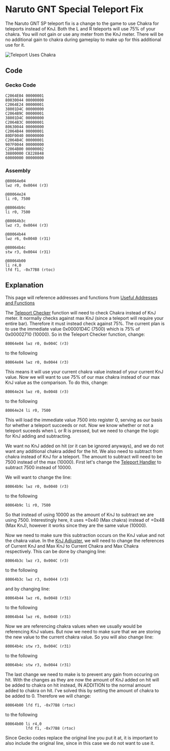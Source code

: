 # Naruto GNT Special Teleport Fix

The Naruto GNT SP teleport fix is a change to the game to use Chakra for teleports instead of KnJ. Both the L and R teleports will use 75% of your chakra. You will not gain or use any meter from the KnJ meter. There will be no additional gain to chakra during gameplay to make up for this additional use for it.

![Teleport Uses Chakra](/gntsp/images/gameplay/teleport_chakra.gif?raw=true "Teleport Uses Chakra")

## Code

### Gecko Code
```
C2064E04 00000001
80030044 00000000
C2064E24 00000001
38001D4C 00000000
C2064B9C 00000001
38001D4C 00000000
C2064B3C 00000001
80630044 00000000
C2064B44 00000001
80DF0040 00000000
C2064B4C 00000001
907F0044 00000000
C2064B00 00000002
38800000 C8228848
60000000 00000000
```

### Assembly
```
@80064e04
lwz r0, 0x0044 (r3)

@80064e24
li r0, 7500

@80064b9c
li r0, 7500

@80064b3c
lwz r3, 0x0044 (r3)

@80064b44
lwz r6, 0x0040 (r31)

@80064b4c
stw r3, 0x0044 (r31)

@80064b00
li r4,0
lfd f1, -0x77B8 (rtoc)
```

## Explanation

This page will reference addresses and functions from [Useful Addresses and Functions](/gntsp/docs/guides/addresses_and_functions.md)

The [Teleport Checker](/gntsp/docs/guides/addresses_and_functions.md#teleport-checker) function will need to check Chakra instead of KnJ meter. It normally checks against max KnJ (since a teleport will require your entire bar). Therefore it must instead check against 75%. The current plan is to use the immediate value 0x00001D4C (7500) which is 75% of 0x00002710 (10000). So in the Teleport Checker function, change:

```
80064e04 lwz r0, 0x004C (r3)
```

to the following

```
80064e04 lwz r0, 0x0044 (r3)
```

This means it will use your current chakra value instead of your current KnJ value.
Now we will want to use 75% of our max chakra instead of our max KnJ value as the comparison. To do this, change:

```
80064e24 lwz r0, 0x0048 (r3)
```

to the following

```
80064e24 li r0, 7500
```

This will load the immediate value 7500 into register 0, serving as our basis for whether a teleport succeeds or not. Now we know whether or not a teleport suceeds when L or R is pressed, but we need to change the logic for KnJ adding and subtracting.

We want no KnJ added on hit (or it can be ignored anyways), and we do not want any additional chakra added for the hit. We also need to subtract from chakra instead of KnJ for a teleport. The amount to subtract will need to be 7500 instead of the max (10000). First let's change the [Teleport Handler](/gntsp/docs/guides/addresses_and_functions.md#teleport-handler) to subtract 7500 instead of 10000.

We will want to change the line:

```
80064b9c lwz r0, 0x0040 (r3)
```

to the following

```
80064b9c li r0, 7500
```

So that instead of using 10000 as the amount of KnJ to subtract we are using 7500. Interestingly here, it uses +0x40 (Max chakra) instead of +0x48 (Max KnJ), however it works since they are the same value (10000).

Now we need to make sure this subtraction occurs on the KnJ value and not the chakra value. In the [KnJ Adjuster](/gntsp/docs/guides/addresses_and_functions.md#knj-adjuster), we will need to change the references of Current KnJ and Max KnJ to Current Chakra and Max Chakra respectively. This can be done by changing line:

```
80064b3c lwz r3, 0x004C (r3)
```

to the following

```
80064b3c lwz r3, 0x0044 (r3)
```

and by changing line:

```
80064b44 lwz r6, 0x0048 (r31)
```

to the following

```
80064b44 lwz r6, 0x0040 (r31)
```

Now we are referencing chakra values when we usually would be referencing KnJ values. But now we need to make sure that we are storing the new value to the current chakra value. So you will also change line:

```
80064b4c stw r3, 0x004C (r31)
```

to the following

```
80064b4c stw r3, 0x0044 (r31)
```

The last change we need to make is to prevent any gain from occuring on hit. With the changes as they are now the amount of KnJ added on hit will be added to chakra on hit instead, IN ADDITION to the normal amount added to chakra on hit. I've solved this by setting the amount of chakra to be added to 0. Therefore we will change:

```
80064b00 lfd f1, -0x77B8 (rtoc)
```

to the following

```
80064b00 li r4,0
         lfd f1, -0x77B8 (rtoc)
```

Since Gecko codes replace the original line you put it at, it is important to also include the original line, since in this case we do not want to use it.
